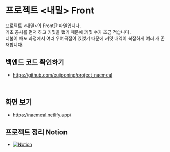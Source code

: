 # 프로젝트 <내밀> Front
프로젝트 <내밀>의 Front단 파일입니다.
<br>
기초 공사를 먼저 하고 커밋을 했기 때문에 커밋 수가 조금 적습니다.
<br> 
더불어 배포 과정에서 여러 우여곡절이 있었기 때문에 커밋 내역이 복잡하게 여러 개 존재합니다.
<br>

## 백엔드 코드 확인하기
- https://github.com/euijooning/project_naemeal

<br>

## 화면 보기
- https://naemeal.netlify.app/

## 프로젝트 정리 Notion
- [![Notion](https://img.shields.io/badge/Notion-000000?style=for-the-badge&logo=notion&logoColor=white)](https://luxurious-crepe-3fd.notion.site/a8404cbdb31b4f3eae2020eb0383b326?pvs=4)
